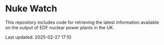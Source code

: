 # Nuke Watch

This repository includes code for retrieving the latest information available on the output of EDF nuclear power plants in the UK.

Last updated: 2025-02-27 17:10